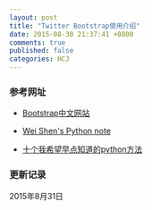 ```yaml
---
layout: post
title: "Twitter Bootstrap使用介绍"
date: 2015-08-30 21:37:41 +0800
comments: true
published: false
categories: HCJ
---
```



### 参考网址 ###

* [Bootstrap中文网站](http://v3.bootcss.com/)

* [Wei Shen's Python note](http://blog.shenwei.me/python-note/#more-3951)

* [十个我希望早点知道的python方法](http://www.codefrom.com/c/214)



### 更新记录 ###

2015年8月31日
